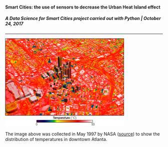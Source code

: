 #### **Smart Cities: the use of sensors to decrease the Urban Heat Island effect**
##### A Data Science for Smart Cities project carried out with Python | October 24, 2017
---

<img src="/images/Atlanta_thermal.jpg" width="380" height="280"> 


The image above was collected in May 1997 by NASA ([source](https://commons.wikimedia.org/w/index.php?curid=6026139)) 
to show the distribution of temperatures in downtown Atlanta.
